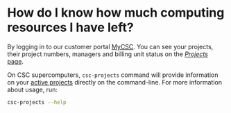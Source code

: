 # How do I know how much computing resources I have left?

By logging in to our customer portal [MyCSC](https://my.csc.fi). 
You can see your projects, their project numbers, managers and billing 
unit status on the [*Projects* page](https://my.csc.fi/projects).

On CSC supercomputers, `csc-projects` command will provide information on your
[active projects](../../computing/index.md#projects-and-quotas) directly on the
command-line. For more information about usage, run:

```bash
csc-projects --help
```
